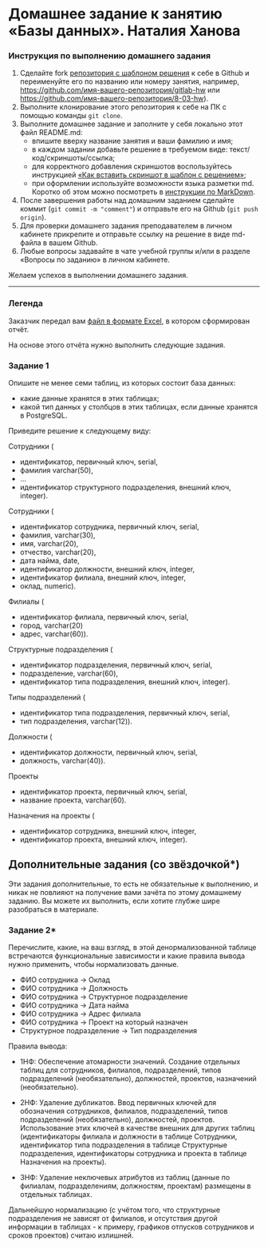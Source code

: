 # Домашнее задание к занятию «Базы данных». Наталия Ханова

### Инструкция по выполнению домашнего задания

1. Сделайте fork [репозитория c шаблоном решения](https://github.com/netology-code/sys-pattern-homework) к себе в Github и переименуйте его по названию или номеру занятия, например, https://github.com/имя-вашего-репозитория/gitlab-hw или https://github.com/имя-вашего-репозитория/8-03-hw).
2. Выполните клонирование этого репозитория к себе на ПК с помощью команды `git clone`.
3. Выполните домашнее задание и заполните у себя локально этот файл README.md:
   - впишите вверху название занятия и ваши фамилию и имя;
   - в каждом задании добавьте решение в требуемом виде: текст/код/скриншоты/ссылка;
   - для корректного добавления скриншотов воспользуйтесь инструкцией [«Как вставить скриншот в шаблон с решением»](https://github.com/netology-code/sys-pattern-homework/blob/main/screen-instruction.md);
   - при оформлении используйте возможности языка разметки md. Коротко об этом можно посмотреть в [инструкции по MarkDown](https://github.com/netology-code/sys-pattern-homework/blob/main/md-instruction.md).
4. После завершения работы над домашним заданием сделайте коммит (`git commit -m "comment"`) и отправьте его на Github (`git push origin`).
5. Для проверки домашнего задания преподавателем в личном кабинете прикрепите и отправьте ссылку на решение в виде md-файла в вашем Github.
6. Любые вопросы задавайте в чате учебной группы и/или в разделе «Вопросы по заданию» в личном кабинете.

Желаем успехов в выполнении домашнего задания.

---
### Легенда

Заказчик передал вам [файл в формате Excel](https://github.com/netology-code/sdb-homeworks/blob/main/resources/hw-12-1.xlsx), в котором сформирован отчёт. 

На основе этого отчёта нужно выполнить следующие задания.

### Задание 1

Опишите не менее семи таблиц, из которых состоит база данных:

- какие данные хранятся в этих таблицах;
- какой тип данных у столбцов в этих таблицах, если данные хранятся в PostgreSQL.

Приведите решение к следующему виду:

Сотрудники (

- идентификатор, первичный ключ, serial,
- фамилия varchar(50),
- ...
- идентификатор структурного подразделения, внешний ключ, integer).

Сотрудники (
- идентификатор сотрудника, первичный ключ, serial,
- фамилия, varchar(30),
- имя, varchar(20),
- отчество, varchar(20),
- дата найма, date,
- идентификатор должности, внешний ключ, integer,
- идентификатор филиала, внешний ключ, integer,
- оклад, numeric).

Филиалы (
- идентификатор филиала, первичный ключ, serial,
- город, varchar(20)
- адрес, varchar(60)).

Структурные подразделения (
- идентификатор подразделения, первичный ключ, serial,
- подразделение, varchar(60),
- идентификатор типа подразделения, внешний ключ, integer).

Типы подразделений (
- идентификатор типа подразделения, первичный ключ, serial,
- тип подразделения, varchar(12)).

Должности (
- идентификатор должности, первичный ключ, serial,
- должность, varchar(40)).

Проекты 
- идентификатор проекта, первичный ключ, serial,
- название проекта, varchar(60).

Назначения на проекты (
- идентификатор сотрудника, внешний ключ, integer,
- идентификатор проекта, внешний ключ, integer).


## Дополнительные задания (со звёздочкой*)
Эти задания дополнительные, то есть не обязательные к выполнению, и никак не повлияют на получение вами зачёта по этому домашнему заданию. Вы можете их выполнить, если хотите глубже шире разобраться в материале.


### Задание 2*

Перечислите, какие, на ваш взгляд, в этой денормализованной таблице встречаются функциональные зависимости и какие правила вывода нужно применить, чтобы нормализовать данные.

- ФИО сотрудника → Оклад  
- ФИО сотрудника → Должность 
- ФИО сотрудника → Структурное подразделение 
- ФИО сотрудника → Дата найма 
- ФИО сотрудника → Адрес филиала
- ФИО сотрудника → Проект на который назначен 
- Структурное подразделение → Тип подразделения

Правила вывода:
 
- 1НФ: Обеспечение атомарности значений. Создание отдельных таблиц для сотрудников, филиалов, подразделений, типов подразделений (необязательно), должностей, проектов, назначений (необязательно).

- 2НФ: Удаление дубликатов. Ввод первичных ключей для обозначения сотрудников, филиалов, подразделений, типов подразделений (необязательно), должностей, проектов. Использование этих ключей в качестве внешних для других таблиц (идентификаторы филиала и должности в таблице Сотрудники, идентификатор типа подразделения в таблице Структурные подразделения, идентификаторы сотрудника и проекта в таблице Назначения на проекты). 

- 3НФ: Удаление неключевых атрибутов из таблиц (данные по филиалам, подразделениям, должностям, проектам) размещены в отдельных таблицах. 

Дальнейшую нормализацию (с учётом того, что структурные подразделения не зависят от филиалов, и отсутствия другой информации в таблицах - к примеру, графиков отпусков сотрудников и сроков проектов) считаю излишней. 
